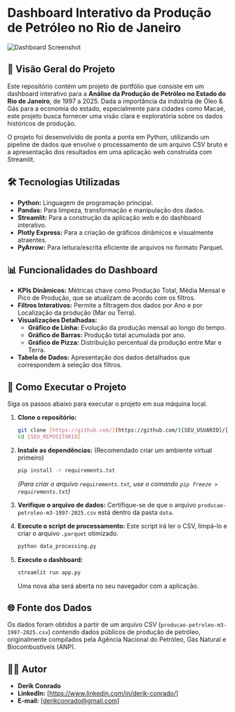 # Dashboard Interativo da Produção de Petróleo no Rio de Janeiro

![Dashboard Screenshot](dashboard.png)

## 📖 Visão Geral do Projeto

Este repositório contém um projeto de portfólio que consiste em um dashboard interativo para a **Análise da Produção de Petróleo no Estado do Rio de Janeiro**, de 1997 a 2025. Dada a importância da indústria de Óleo & Gás para a economia do estado, especialmente para cidades como Macaé, este projeto busca fornecer uma visão clara e exploratória sobre os dados históricos de produção.

O projeto foi desenvolvido de ponta a ponta em Python, utilizando um pipeline de dados que envolve o processamento de um arquivo CSV bruto e a apresentação dos resultados em uma aplicação web construída com Streamlit.

## 🛠️ Tecnologias Utilizadas

- **Python:** Linguagem de programação principal.
- **Pandas:** Para limpeza, transformação e manipulação dos dados.
- **Streamlit:** Para a construção da aplicação web e do dashboard interativo.
- **Plotly Express:** Para a criação de gráficos dinâmicos e visualmente atraentes.
- **PyArrow:** Para leitura/escrita eficiente de arquivos no formato Parquet.

## 📊 Funcionalidades do Dashboard

- **KPIs Dinâmicos:** Métricas chave como Produção Total, Média Mensal e Pico de Produção, que se atualizam de acordo com os filtros.
- **Filtros Interativos:** Permite a filtragem dos dados por Ano e por Localização da produção (Mar ou Terra).
- **Visualizações Detalhadas:**
  - **Gráfico de Linha:** Evolução da produção mensal ao longo do tempo.
  - **Gráfico de Barras:** Produção total acumulada por ano.
  - **Gráfico de Pizza:** Distribuição percentual da produção entre Mar e Terra.
- **Tabela de Dados:** Apresentação dos dados detalhados que correspondem à seleção dos filtros.

## 🚀 Como Executar o Projeto

Siga os passos abaixo para executar o projeto em sua máquina local.

1. **Clone o repositório:**

    ```bash
    git clone [https://github.com/](https://github.com/)[SEU_USUARIO]/[SEU_REPOSITORIO].git
    cd [SEU_REPOSITORIO]
    ```

2. **Instale as dependências:**
    (Recomendado criar um ambiente virtual primeiro)

    ```bash
    pip install -r requirements.txt
    ```

    *(Para criar o arquivo `requirements.txt`, use o comando `pip freeze > requirements.txt`)*

3. **Verifique o arquivo de dados:**
    Certifique-se de que o arquivo `producao-petroleo-m3-1997-2025.csv` está dentro da pasta `data`.

4. **Execute o script de processamento:**
    Este script irá ler o CSV, limpá-lo e criar o arquivo `.parquet` otimizado.

    ```bash
    python data_processing.py
    ```

5. **Execute o dashboard:**

    ```bash
    streamlit run app.py
    ```

    Uma nova aba será aberta no seu navegador com a aplicação.

## 🌐 Fonte dos Dados

Os dados foram obtidos a partir de um arquivo CSV (`producao-petroleo-m3-1997-2025.csv`) contendo dados públicos de produção de petróleo, originalmente compilados pela Agência Nacional do Petróleo, Gás Natural e Biocombustíveis (ANP).

## 👨‍💻 Autor

- **Derik Conrado**
- **LinkedIn:** [https://www.linkedin.com/in/derik-conrado/]
- **E-mail:** [derikconrado@gmail.com]

